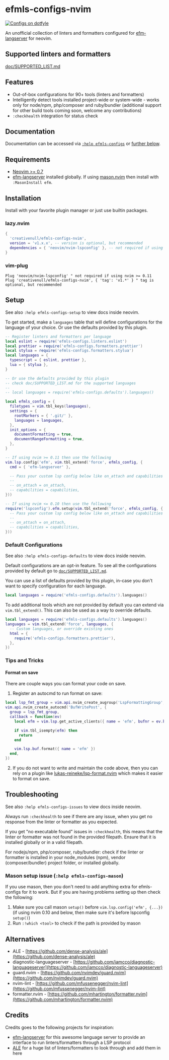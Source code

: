 # efmls-configs-nvim

<a href="https://dotfyle.com/plugins/creativenull/efmls-configs-nvim">
  <img src="https://dotfyle.com/plugins/creativenull/efmls-configs-nvim/shield" alt="Configs on dotfyle">
</a>

An unofficial collection of linters and formatters configured for [efm-langserver][efm-langserver] for neovim.

## Supported linters and formatters

[doc/SUPPORTED_LIST.md](./doc/SUPPORTED_LIST.md)

## Features

- Out-of-box configurations for 90+ tools (linters and formatters)
- Intelligently detect tools installed project-wide or system-wide - works only for node/npm, php/composer and
  ruby/bundler (additional support for other build tools coming soon, welcome any contributions)
- `:checkhealth` integration for status check

## Documentation

Documentation can be accessed via [`:help efmls-configs`](./doc/efmls-configs.txt) or [further below](#setup).

## Requirements

- [Neovim >= 0.7][neovim]
- [efm-langserver][efm-langserver] installed globally. If using [mason.nvim](https://github.com/williamboman/mason.nvim)
  then install with `:MasonInstall efm`.

## Installation

Install with your favorite plugin manager or just use builtin packages.

### lazy.nvim

```lua
{
  'creativenull/efmls-configs-nvim',
  version = 'v1.x.x', -- version is optional, but recommended
  dependencies = { 'neovim/nvim-lspconfig' }, -- not required if using nvim >= 0.11
}
```

### vim-plug

```vim
Plug 'neovim/nvim-lspconfig' " not required if using nvim >= 0.11
Plug 'creativenull/efmls-configs-nvim', { 'tag': 'v1.*' } " tag is optional, but recommended
```

## Setup

See also `:help efmls-configs-setup` to view docs inside neovim.

To get started, make a `languages` table that will define configurations for the language of your choice. Or use the
defaults provided by this plugin.

```lua
-- Register linters and formatters per language
local eslint = require('efmls-configs.linters.eslint')
local prettier = require('efmls-configs.formatters.prettier')
local stylua = require('efmls-configs.formatters.stylua')
local languages = {
  typescript = { eslint, prettier },
  lua = { stylua },
}

-- Or use the defaults provided by this plugin
-- check doc/SUPPORTED_LIST.md for the supported languages
--
-- local languages = require('efmls-configs.defaults').languages()

local efmls_config = {
  filetypes = vim.tbl_keys(languages),
  settings = {
    rootMarkers = { '.git/' },
    languages = languages,
  },
  init_options = {
    documentFormatting = true,
    documentRangeFormatting = true,
  },
}

-- If using nvim >= 0.11 then use the following
vim.lsp.config('efm', vim.tbl_extend('force', efmls_config, {
  cmd = { 'efm-langserver' },

  -- Pass your custom lsp config below like on_attach and capabilities
  --
  -- on_attach = on_attach,
  -- capabilities = capabilities,
}))

-- If using nvim <= 0.10 then use the following
require('lspconfig').efm.setup(vim.tbl_extend('force', efmls_config, {
  -- Pass your custom lsp config below like on_attach and capabilities
  --
  -- on_attach = on_attach,
  -- capabilities = capabilities,
}))
```

### Default Configurations

See also `:help efmls-configs-defaults` to view docs inside neovim.

Default configurations are an opt-in feature. To see all the configurations provided by default go to
[`doc/SUPPORTED_LIST.md`](./doc/SUPPORTED_LIST.md).

You can use a list of defaults provided by this plugin, in-case you don't want to specify configuration for each
language.

```lua
local languages = require('efmls-configs.defaults').languages()
```

To add additional tools which are not provided by default you can extend via `vim.tbl_extend()`. This can also be used
as a way to override defaults.

```lua
local languages = require('efmls-configs.defaults').languages()
languages = vim.tbl_extend('force', languages, {
  -- Custom languages, or override existing ones
  html = {
    require('efmls-configs.formatters.prettier'),
  },
})
```

### Tips and Tricks

#### Format on save

There are couple ways you can format your code on save.

1. Register an autocmd to run format on save:

```lua
local lsp_fmt_group = vim.api.nvim_create_augroup('LspFormattingGroup', {})
vim.api.nvim_create_autocmd('BufWritePost', {
  group = lsp_fmt_group,
  callback = function(ev)
    local efm = vim.lsp.get_active_clients({ name = 'efm', bufnr = ev.buf })

    if vim.tbl_isempty(efm) then
      return
    end

    vim.lsp.buf.format({ name = 'efm' })
  end,
})
```

2. If you do not want to write and maintain the code above, then you can rely on a plugin like
   [lukas-reineke/lsp-format.nvim][lsp-format] which makes it easier to format on save.

## Troubleshooting

See also `:help efmls-configs-issues` to view docs inside neovim.

Always run `:checkhealth` to see if there are any issue, when you get no response from the linter or formatter as you
expected.

If you get "no executable found" issues in `:checkhealth`, this means that the linter or formatter was not found in the
provided filepath. Ensure that it is installed globally or in a valid filepath.

For nodejs/npm, php/composer, ruby/bundler: check if the linter or formatter is installed in your node_modules (npm),
vendor (composer/bundler) project folder, or installed globally.

### Mason setup issue (`:help efmls-configs-mason`)

If you use mason, then you don't need to add anything extra for efmls-configs for it to work. But if you are having
problems setting up then check the following:

1. Make sure you call mason `setup()` before `vim.lsp.config('efm', {...})` (if using nvim 0.10 and below, then make
   sure it's before lspconfig `setup()`)
2. Run `:!which <tool>` to check if the path is provided by mason

## Alternatives

- ALE - [https://github.com/dense-analysis/ale](https://github.com/dense-analysis/ale)
- diagnostic-languageserver -
  [https://github.com/iamcco/diagnostic-languageserver](https://github.com/iamcco/diagnostic-languageserver)
- guard.nvim - [https://github.com/nvimdev/guard.nvim](https://github.com/nvimdev/guard.nvim)
- nvim-lint - [https://github.com/mfussenegger/nvim-lint](https://github.com/mfussenegger/nvim-lint)
- formatter.nvim - [https://github.com/mhartington/formatter.nvim](https://github.com/mhartington/formatter.nvim)

## Credits

Credits goes to the following projects for inspiration:

- [efm-langserver][efm-langserver] for this awesome language server to provide an interface to run linters/formatters
  through a LSP protocol
- [ALE][ale] for a huge list of linters/formatters to look through and add them in here

[efm-langserver]: https://github.com/mattn/efm-langserver
[schema-file]: https://github.com/mattn/efm-langserver/blob/master/schema.json
[ale]: https://github.com/dense-analysis/ale
[nvim-lsp]: https://neovim.io/doc/user/lsp.html
[neovim]: https://github.com/neovim/neovim
[lspconfig]: https://github.com/neovim/nvim-lspconfig
[lsp-format]: https://github.com/lukas-reineke/lsp-format.nvim
